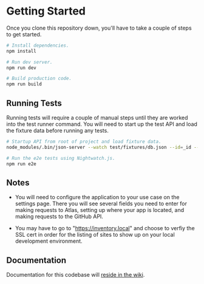 # Getting Started

Once you clone this repository down, you'll have to take a couple of steps to get started.

```bash
# Install dependencies. 
npm install

# Run dev server. 
npm run dev

# Build production code.
npm run build
```

## Running Tests 

Running tests will require a couple of manual steps until they are worked into the test runner command. You will need to start up the test API and load the fixture data before running any tests.

```bash
# Startup API from root of project and load fixture data.
node_modules/.bin/json-server --watch test/fixtures/db.json --id=_id --host=atlas.testing --middlewares test/atlas-middleware.js --routes test/routes.json

# Run the e2e tests using Nightwatch.js.
npm run e2e
```
## Notes

- You will need to configure the application to your use case on the settings page. There you will see several fields you need to enter for making requests to Atlas, setting up where your app is located, and making requests to the GitHub API.  

- You may have to go to "https://inventory.local" and choose to verfiy the SSL cert in order for the listing of sites to show up on your local development environment. 

## Documentation

Documentation for this codebase will [reside in the wiki](https://github.com/CuBoulder/lil_shrugger/wiki).

